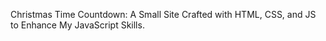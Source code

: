 Christmas Time Countdown: A Small Site Crafted with HTML, CSS, and JS to Enhance My JavaScript Skills. 

